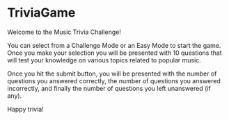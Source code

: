 # TriviaGame

Welcome to the Music Trivia Challenge!

You can select from a Challenge Mode or an Easy Mode to start the game. Once you make your selection you will be presented with 10 questions that will test your knowledge on various topics related to popular music.

Once you hit the submit button, you will be presented with the number of questions you answered correctly, the number of questions you answered incorrectly, and finally the number of questions you left unanswered (if any).

Happy trivia!